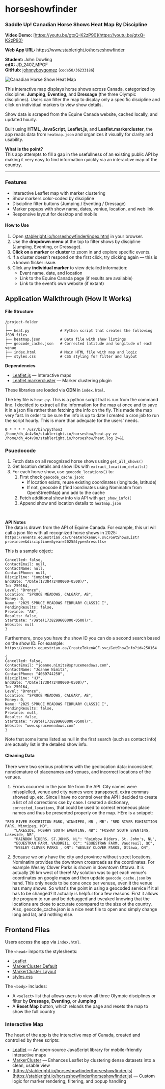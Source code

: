 # horseshowfinder
### Saddle Up! Canadian Horse Shows Heat Map By Discipline

**Video Demo:** [https://youtu.be/gtxQ-K2zP90](https://youtu.be/gtxQ-K2zP90) 

**Web App URL:** https://www.stableright.io/horseshowfinder

**Student:** John Dowling  
**edX:** JD_2407_MPGF  
**GitHub:** [johnnyboygomez](https://github.com/johnnyboygomez) (`code50/36233186`)

![Canadian Horse Show Heat Map](https://stableright.io/horseshowfinder/horseshowfinder.png)

This interactive map displays horse shows across Canada, categorized by discipline: **Jumping**, **Eventing**, and **Dressage** (the three Olympic disciplines). Users can filter the map to display only a specific discipline and click on individual markers to view show details.

Show data is scraped from the Equine Canada website, cached locally, and updated hourly.

Built using **HTML**, **JavaScript**, **Leaflet.js**, and **Leaflet.markercluster**, the app reads data from `heatmap.json` and organizes it visually for clarity and usability.

**What is the point?**<br>
This app attempts to fill a gap in the usefullness of an existing public API by making it very easy to find information quickly via an interactive map of the country. 


---

### Features

- Interactive Leaflet map with marker clustering
- Show markers color-coded by discipline
- Discipline filter buttons (Jumping / Eventing / Dressage)
- Marker popups with show name, dates, veniue, location, and web link
- Responsive layout for desktop and mobile


#### How to Use

1. Open [stableright.io/horseshowfinder/index.html](http://stableright.io/horseshowfinder/index.html) in your browser.
2. Use the **dropdown menu** at the top to filter shows by discipline (Jumping, Eventing, or Dressage).
3. **Click on a marker** or **cluster** to zoom in and explore specific events.
4. If a cluster doesn’t respond on the first click, try clicking again — this is a known flicker issue.
5. Click any **individual marker** to view detailed information:
   - Event name, date, and location
   - Link to the Equine Canada page (if results are available)
   - Link to the event’s own website (if extant)

## Application Walkthrough (How It Works) 

#### File Structure

```plaintext
/project-folder
│
├── heat.py              # Python script that creates the following JSON files 
├── heatmap.json         # Data file with show listings
├── geocode_cache.json   # Corrected latitude and longitude of each venue
├── index.html           # Main HTML file with map and logic
├── styles.css           # CSS styling for filter and layout

```

**Dependencies**<br>
- [Leaflet.js](https://leafletjs.com/) — Interactive maps
- [Leaflet.markercluster](https://github.com/Leaflet/Leaflet.markercluster) — Marker clustering plugin

These libraries are loaded via **CDN** in `index.html`.

The key file is `heat.py`. This is a python script that is run from the command line. I decided to extract all the information for the map at once and to save it in a json file rather than fetching the info on the fly. This made the map very fast. In order to be sure the info is up to date I created a cron job to run the script hourly. This is more than adequate for the users' needs. 
```
0 * * * * /usr/bin/python3 /home/dh_4c4v8n/stableright.io/horseshow/heat.py >> /home/dh_4c4v8n/stableright.io/horseshow/heat.log 2>&1
````
### Psuedocode

1. Fetch data on all recognized horse shows using `get_all_shows()`
2. Get location details and show IDs with `extract_location_details()`
3. For each horse show, use `geocode_locations()` to:
   1. First check `geocode_cache.json`:
      - If location exists, reuse existing coordinates (longitude, latitude)
      - If not, geocode it (find loordinates using Nominatim from OpenStreetMap) and add to the cache
   3. Fetch additional show info via API with `get_show_info()`
   4. Append show and location details to `heatmap.json`
<br>

**API Notes**<br>
The data is drawn from the API of Equine Canada. For example, this url will call a json file with all recognized horse shows in 2025:
`https://events.equestrian.ca/CreateTokenWCF.svc/GetShowsList?province=&discipline=&year=2025&type=&results=`

This is a sample object:
```{
Cancelled: false,
ContactEmail: null,
ContactName: null,
ContactPhone: null,
Discipline: "jumping",
EndDate: "/Date(1738472400000-0500)/",
Id: 250164,
Level: "Bronze",
Location: "SPRUCE MEADOWS, CALGARY, AB",
Money: 0,
Name: "2025 SPRUCE MEADOWS FEBRUARY CLASSIC I",
PendingResults: false,
Province: "AB",
Results: false,
StartDate: "/Date(1738299600000-0500)/",
Website: null
}
```
Furthermore, once you have the show ID you can do a second search based on the show ID. For example: `https://events.equestrian.ca/CreateTokenWCF.svc/GetShowInfo?id=250164`

```
{
Cancelled: false,
ContactEmail: "joanne.nimitz@sprucemeadows.com",
ContactName: "Joanne Nimitz",
ContactPhone: "4039744250",
Discipline: "HJ",
EndDate: "/Date(1738472400000-0500)/",
Id: 250164,
Level: "Bronze",
Location: "SPRUCE MEADOWS, CALGARY, AB",
Money: 0,
Name: "2025 SPRUCE MEADOWS FEBRUARY CLASSIC I",
PendingResults: false,
Province: null,
Results: false,
StartDate: "/Date(1738299600000-0500)/",
Website: "www.sprucemeadows.com"
}
```
Note that some items listed as null in the first search (such as contact info) are actually list in the detailed show info.

#### Cleaning Data ####
There were two serious problems with the geolocation data: inconsistent nonclemature of placenames and venues, and incorrect locations of the venues. 
1. Errors occurred in the json file from the API. City names were missplelled, venue and city names were transposed, extra commas showed up, etc. Since I have no control over the API I decided to create a list of all corrections cse by case. I created a dictionary, `corrected_locations`, that could be used to correct erroneous place names and thus be presented properly on the map. HEre is a snippet:
```
"RED RIVER EXHIBITION PARK, WINNIPEG, MB , MB": "RED RIVER EXHIBITION PARK, Winnipeg, MB",
    "LAKESIDE, FOSHAY SOUTH EVENTING, NB": "FOSHAY SOUTH EVENTING, Lakeside, NB",
    "RAINBOW RIDERS, ST.JOHNS, NL": "Rainbow Riders, St. John's, NL",
    "EQUESTRAN FARM, VAUDREIL, QC": "EQUESTRAN FARM, Vaudreuil, QC",
    "WESLEY CLOVER PARKS , ON": "WESLEY CLOVER PARKS, Ottawa, ON",
```
2. Because we only have the city and province without street locations, Nominatim provides the downtown crossroads as the coordinates. For example Wesley Clover Parks is shown in downtown Ottawa. It is actually 26 km west of there! My solution was to get each venue's coordinates on google maps and then update `geocode_cache.json` by hand. This only needs to be done once per venuse, even it the venue has many shows. So what's the point in using a geocoded service if it all has to be changed? It actually is helpful for a few reasons. First it allows the program to run and be debugged and tweaked knowing that the locations are  close to accurate coompared to the size ot the country. Also, geocode_cache.json is a nice neat file to open and simply change long and lat, and nothing else.

## Frontend Files ##

Users access the app via `index.html`.

The `<head>` imports the stylesheets:
- [Leaflet](https://unpkg.com/leaflet/dist/leaflet.css)
- [MarkerCluster Default](https://unpkg.com/leaflet.markercluster/dist/MarkerCluster.Default.css)
- [MarkerCluster Layout](https://unpkg.com/leaflet.markercluster/dist/MarkerCluster.css)
- [styles.css](https://stableright.io/horseshowfinder/styles.css)

The `<body>` includes:
- A `<select>` list that allows users to view all three Olympic disciplines or filter by **Dressage**, **Eventing**, or **Jumping**
- A **Reset Map** button, which reloads the page and resets the map to show the full country

### Interactive Map ###

The heart of the app is the interactive map of Canada, created and controlled by three scripts:

- [Leaflet](https://unpkg.com/leaflet/dist/leaflet.js) — An open-source JavaScript library for mobile-friendly interactive maps  
- [MarkerCluster](https://unpkg.com/leaflet.markercluster/dist/leaflet.markercluster.js) — Enhances Leaflet by clustering dense datasets into a clean, usable view  
- [https://stableright.io/horseshowfinder/horseshowfinder.js](https://stableright.io/horseshowfinder/horseshowfinder.js) — Custom logic for marker rendering, filtering, and popup handling


